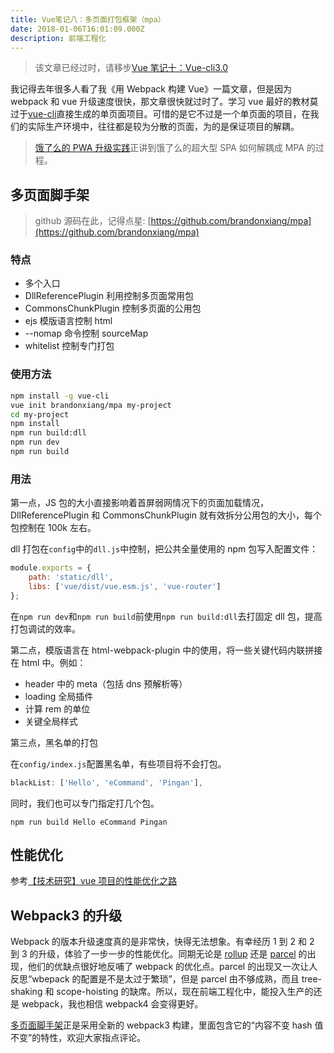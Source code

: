 ```yaml
---
title: Vue笔记八：多页面打包框架（mpa）
date: 2018-01-06T16:01:09.000Z
description: 前端工程化
---
```


> 该文章已经过时，请移步[Vue 笔记十：Vue-cli3.0](https://brandonxiang.top/blog/vue10)

我记得去年很多人看了我《用 Webpack 构建 Vue》一篇文章，但是因为 webpack 和 vue 升级速度很快，那文章很快就过时了。学习 vue 最好的教材莫过于[vue-cli](https://github.com/vuejs/vue-cli)直接生成的单页面项目。可惜的是它不过是一个单页面的项目，在我们的实际生产环境中，往往都是较为分散的页面，为的是保证项目的解耦。

> [饿了么的 PWA 升级实践](https://huangxuan.me/2017/07/12/upgrading-eleme-to-pwa/)正讲到饿了么的超大型 SPA 如何解耦成 MPA 的过程。

## 多页面脚手架

> github 源码在此，记得点星: [https://github.com/brandonxiang/mpa](https://github.com/brandonxiang/mpa)

### 特点

- 多个入口
- DllReferencePlugin 利用控制多页面常用包
- CommonsChunkPlugin 控制多页面的公用包
- ejs 模版语言控制 html
- --nomap 命令控制 sourceMap
- whitelist 控制专门打包

### 使用方法

```bash
npm install -g vue-cli
vue init brandonxiang/mpa my-project
cd my-project
npm install
npm run build:dll
npm run dev
npm run build
```

### 用法

第一点，JS 包的大小直接影响着首屏弱网情况下的页面加载情况，DllReferencePlugin 和 CommonsChunkPlugin 就有效拆分公用包的大小，每个包控制在 100k 左右。

dll 打包在`config`中的`dll.js`中控制，把公共全量使用的 npm 包写入配置文件：

```javascript
module.exports = {
	path: 'static/dll',
	libs: ['vue/dist/vue.esm.js', 'vue-router']
};
```

在`npm run dev`和`npm run build`前使用`npm run build:dll`去打固定 dll 包，提高打包调试的效率。

第二点，模版语言在 html-webpack-plugin 中的使用，将一些关键代码内联拼接在 html 中。例如：

- header 中的 meta（包括 dns 预解析等）
- loading 全局插件
- 计算 rem 的单位
- 关键全局样式

第三点，黑名单的打包

在`config/index.js`配置黑名单，有些项目将不会打包。

```javascript
blackList: ['Hello', 'eCommand', 'Pingan'],
```

同时，我们也可以专门指定打几个包。

```shell
npm run build Hello eCommand Pingan
```

## 性能优化

参考[【技术研究】vue 项目的性能优化之路](https://www.jianshu.com/p/40b04701c571)

## Webpack3 的升级

Webpack 的版本升级速度真的是非常快，快得无法想象。有幸经历 1 到 2 和 2 到 3 的升级，体验了一步一步的性能优化。同期无论是 [rollup](https://rollupjs.org/guide/en/) 还是 [parcel](https://parceljs.org/) 的出现，他们的优缺点很好地反哺了 webpack 的优化点。parcel 的出现又一次让人反思“wbepack 的配置是不是太过于繁琐”，但是 parcel 由不够成熟，而且 tree-shaking 和 scope-hoisting 的缺席。所以，现在前端工程化中，能投入生产的还是 webpack，我也相信 webpack4 会变得更好。

[多页面脚手架](https://github.com/brandonxiang/mpa)正是采用全新的 webpack3 构建，里面包含它的“内容不变 hash 值不变”的特性，欢迎大家指点评论。
